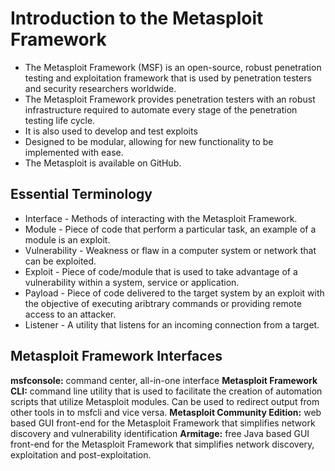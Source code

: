# Introduction to the Metasploit Framework

- The Metasploit Framework (MSF) is an open-source, robust penetration testing and exploitation framework that is used by penetration testers and security researchers worldwide.
- The Metasploit Framework provides penetration testers with an robust infrastructure required to automate every stage of the penetration testing life cycle.
- It is also used to develop and test exploits
- Designed to be modular, allowing for new functionality to be implemented with ease.
- The Metasploit is available on GitHub.

## Essential Terminology

- Interface - Methods of interacting with the Metasploit Framework.
- Module - Piece of code that perform a particular task, an example of a module is an exploit.
- Vulnerability - Weakness or flaw in a computer system or network that can be exploited.
- Exploit - Piece of code/module that is used to take advantage of a vulnerability within a system, service or application.
- Payload - Piece of code delivered to the target system by an exploit with the objective of executing aribtrary commands or providing remote access to an attacker.
- Listener - A utility that listens for an incoming connection from a target.

## Metasploit Framework Interfaces

**msfconsole:** command center, all-in-one interface
**Metasploit Framework CLI:** command line utility that is used to facilitate the creation of automation scripts that utilize Metasploit modules. Can be used to redirect output from other tools in to msfcli and vice versa.
**Metasploit Community Edition:** web based GUI front-end for the Metasploit Framework that simplifies network discovery and vulnerability identification
**Armitage:** free Java based GUI front-end for the Metasploit Framework that simplifies network discovery, exploitation and post-exploitation.
